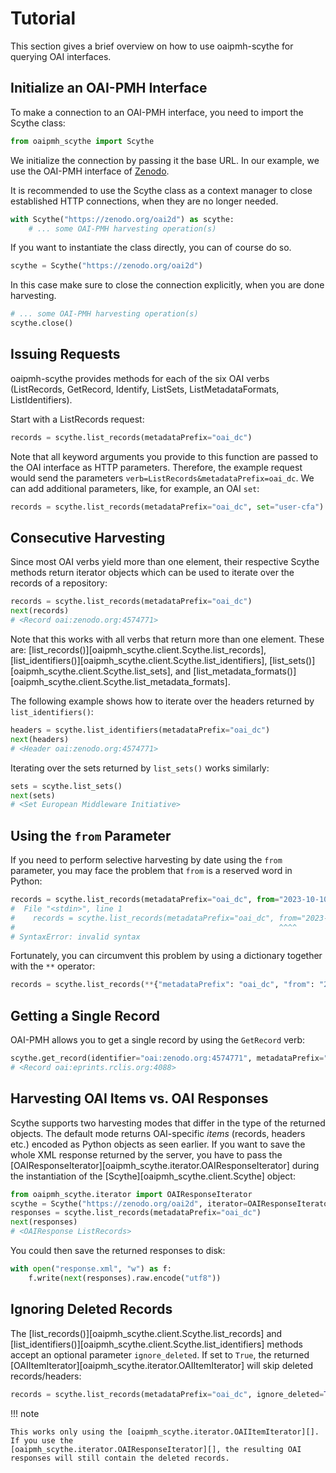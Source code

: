 # Tutorial

This section gives a brief overview on how to use oaipmh-scythe for querying OAI interfaces.

## Initialize an OAI-PMH Interface

To make a connection to an OAI-PMH interface, you need to import the Scythe class:

```python
from oaipmh_scythe import Scythe
```

We initialize the connection by passing it the base URL. In our example, we use the
OAI-PMH interface of [Zenodo](https://zenodo.org/oai2d).

It is recommended to use the Scythe class as a context manager to close established HTTP connections,
when they are no longer needed.

```python
with Scythe("https://zenodo.org/oai2d") as scythe:
    # ... some OAI-PMH harvesting operation(s)
```

If you want to instantiate the class directly, you can of course do so.

```python
scythe = Scythe("https://zenodo.org/oai2d")
```

In this case make sure to close the connection explicitly, when you are done harvesting.

```python
# ... some OAI-PMH harvesting operation(s)
scythe.close()
```

## Issuing Requests

oaipmh-scythe provides methods for each of the six OAI verbs (ListRecords,
GetRecord, Identify, ListSets, ListMetadataFormats, ListIdentifiers).

Start with a ListRecords request:

```python
records = scythe.list_records(metadataPrefix="oai_dc")
```

Note that all keyword arguments you provide to this function are passed
to the OAI interface as HTTP parameters. Therefore, the example request
would send the parameters `verb=ListRecords&metadataPrefix=oai_dc`. We
can add additional parameters, like, for example, an OAI `set`:

```python
records = scythe.list_records(metadataPrefix="oai_dc", set="user-cfa")
```

## Consecutive Harvesting

Since most OAI verbs yield more than one element, their respective
Scythe methods return iterator objects which can be used to iterate over
the records of a repository:

```python
records = scythe.list_records(metadataPrefix="oai_dc")
next(records)
# <Record oai:zenodo.org:4574771>
```

Note that this works with all verbs that return more than one element.
These are: [list_records()][oaipmh_scythe.client.Scythe.list_records],
[list_identifiers()][oaipmh_scythe.client.Scythe.list_identifiers], [list_sets()][oaipmh_scythe.client.Scythe.list_sets],
and [list_metadata_formats()][oaipmh_scythe.client.Scythe.list_metadata_formats].

The following example shows how to iterate over the headers returned by
`list_identifiers()`:

```python
headers = scythe.list_identifiers(metadataPrefix="oai_dc")
next(headers)
# <Header oai:zenodo.org:4574771>
```

Iterating over the sets returned by `list_sets()` works similarly:

```python
sets = scythe.list_sets()
next(sets)
# <Set European Middleware Initiative>
```

## Using the `from` Parameter

If you need to perform selective harvesting by date using the `from`
parameter, you may face the problem that `from` is a reserved word in
Python:

```python
records = scythe.list_records(metadataPrefix="oai_dc", from="2023-10-10")
#  File "<stdin>", line 1
#    records = scythe.list_records(metadataPrefix="oai_dc", from="2023-10-10")
#                                                           ^^^^
# SyntaxError: invalid syntax
```

Fortunately, you can circumvent this problem by using a dictionary together with the `**` operator:

```python
records = scythe.list_records(**{"metadataPrefix": "oai_dc", "from": "2023-10-10"})
```

## Getting a Single Record

OAI-PMH allows you to get a single record by using the `GetRecord` verb:

```python
scythe.get_record(identifier="oai:zenodo.org:4574771", metadataPrefix="oai_dc")
# <Record oai:eprints.rclis.org:4088>
```

## Harvesting OAI Items vs. OAI Responses

Scythe supports two harvesting modes that differ in the type of the
returned objects. The default mode returns OAI-specific *items*
(records, headers etc.) encoded as Python objects as seen earlier. If
you want to save the whole XML response returned by the server, you have
to pass the [OAIResponseIterator][oaipmh_scythe.iterator.OAIResponseIterator] during the instantiation of the
[Scythe][oaipmh_scythe.client.Scythe] object:

```python
from oaipmh_scythe.iterator import OAIResponseIterator
scythe = Scythe("https://zenodo.org/oai2d", iterator=OAIResponseIterator)
responses = scythe.list_records(metadataPrefix="oai_dc")
next(responses)
# <OAIResponse ListRecords>
```

You could then save the returned responses to disk:

```python
with open("response.xml", "w") as f:
    f.write(next(responses).raw.encode("utf8"))
```

## Ignoring Deleted Records

The [list_records()][oaipmh_scythe.client.Scythe.list_records] and
[list_identifiers()][oaipmh_scythe.client.Scythe.list_identifiers] methods accept an optional parameter `ignore_deleted`.
If set to `True`, the returned [OAIItemIterator][oaipmh_scythe.iterator.OAIItemIterator] will skip deleted records/headers:

```python
records = scythe.list_records(metadataPrefix="oai_dc", ignore_deleted=True)
```

!!! note

    This works only using the [oaipmh_scythe.iterator.OAIItemIterator][]. If you use the
    [oaipmh_scythe.iterator.OAIResponseIterator][], the resulting OAI responses will still contain the deleted records.
